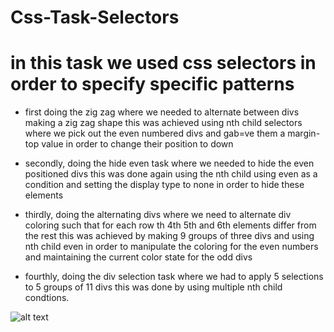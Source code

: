# Css-Task-Selectors
# in this task we used css selectors in order to specify specific patterns 
- first doing the zig zag where we needed to alternate between divs making a zig zag shape this was achieved using nth child selectors where we pick out the even numbered divs and gab=ve them a margin-top value in order to change their position to down

- secondly, doing the hide even task where we needed to hide the even positioned divs this was done again using the nth child using even as a condition and setting the display type to none in order to hide these elements

- thirdly, doing the alternating divs where we need to alternate div coloring such that for each row th 4th 5th and 6th elements differ from the rest this was achieved by making 9 groups of three divs and using nth child even in order to manipulate the coloring for the even numbers and maintaining the current color state for the odd divs 

- fourthly, doing the div selection task where we had to apply 5 selections to 5 groups of 11 divs this was done by using multiple nth child condtions.

![alt text](<../Screenshot from 2024-05-12 21-29-38.png>)